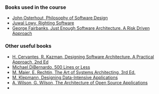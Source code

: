 
### Books used in the course

* [John Osterhout, Philosophy of Software Design](https://www.amazon.com/Philosophy-Software-Design-2nd/dp/173210221X/)
* [Juwal Lowy, Righting Software](https://www.amazon.com/Righting-Software-Juval-L%C3%B6wy/dp/0136524036/)
* [George Fairbanks, Just Enough Software Architecture. A Risk Driven Approach](https://www.amazon.com/Just-Enough-Software-Architecture-byFairbanks/dp/B0066NOY98)

### Other useful books
* [H. Cervantes, R. Kazman, Designing Software Architecture. A Practical Approach, 2nd Ed](https://www.amazon.com/Designing-Software-Architectures-Humberto-Cervantes/dp/0138108021/)
* [Michael DiBernardo, 500 Lines or Less](https://github.com/aregm/system-design-course/blob/main/books/Michael%20DiBernardo%20-%20500%20Lines%20Or%20Less-Lulu.com%20(2016).pdf)
* [M. Maier, E. Rechtin, The Art of Systems Architecting, 3rd Ed.](https://www.amazon.com/Art-Systems-Architecting-Engineering/dp/1032099526/)
* [M. Klepmann, Designing Data-Intensive Applications](https://www.amazon.com/Designing-Data-Intensive-Applications-Reliable-Maintainable-ebook/dp/B06XPJML5D/)
* [A. Wilson, G. Wilson, The Architecture of Open Source Applications](https://aosabook.org/en/)
* 

